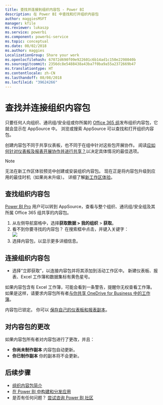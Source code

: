 ```yaml
---
title: 查找并连接到组织内容包 - Power BI
description: 在 Power BI 中查找和打开组织内容包
author: maggiesMSFT
manager: kfile
ms.reviewer: lukaszp
ms.service: powerbi
ms.component: powerbi-service
ms.topic: conceptual
ms.date: 08/02/2018
ms.author: maggies
LocalizationGroup: Share your work
ms.openlocfilehash: 67072d690f09e922601c6b14ad1c150e2298040b
ms.sourcegitcommit: 2356dc8e5488438a43ba7f0ba9a55a2372669b47
ms.translationtype: HT
ms.contentlocale: zh-CN
ms.lasthandoff: 08/08/2018
ms.locfileid: "39624266"
---
```

# <a name="find-and-connect-to-an-organizational-content-pack"></a>查找并连接组织内容包

只要任何人向组织、通讯组/安全组或你所属的 [Office 365 组](https://support.office.com/article/Create-a-group-in-Office-365-7124dc4c-1de9-40d4-b096-e8add19209e9)发布组织内容包，它就会显示在 AppSource 中。  浏览或搜索 AppSource 可以查找和打开组织内容包。

创建内容包不同于共享仪表板，也不同于在组中针对这些包开展协作。 阅读[应如何针对仪表板及报表开展协作并进行共享？](service-how-to-collaborate-distribute-dashboards-reports.md)以决定具体情况的最佳选项。

> [!NOTE]
> 无法在新工作区体验预览中创建或安装组织内容包。 现在正是将内容包升级到应用的最佳时机（如果尚未升级）。 详细了解[新工作区体验](service-create-the-new-workspaces.md)。
> 

## <a name="find-an-organizational-content-pack"></a>查找组织内容包
[Power BI Pro](https://powerbi.microsoft.com/pricing) 用户可以转到 AppSource，查看与整个组织、通讯组/安全组及其所属 Office 365 组共享的内容包。  

1. 从左侧导航窗格中，选择**获取数据 \> 我的组织** \> **获取**。
2. 看不到你要寻找的内容包？ 在搜索框中点击，并键入关键字：  
    ![](media/service-organizational-content-pack-find-and-open/cp_searchbox.png)
3. 选择内容包，以显示更多详细信息。

## <a name="connect-to-an-organizational-content-pack"></a>连接组织内容包
* 选择“立即获取”，以连接内容包并将其添加到活动工作区中。 新建仪表板、报表、Excel 工作簿和数据集标有黄色星号。

如果内容包含有 Excel 工作簿，可能会看到一条警告，提醒你无权查看工作簿。 如果是这样，请要求内容包所有者[与你共享 OneDrive for Business 中的工作簿](https://support.office.com/en-us/article/Share-documents-or-folders-in-Office-365-1fe37332-0f9a-4719-970e-d2578da4941c)。 

内容包已锁定。 你可以 [保存自己的仪表板和报表副本](service-organizational-content-pack-copy-refresh-access.md)。 

## <a name="changes-to-the-content-pack"></a>对内容包的更改
如果内容包所有者对内容包进行了更改，并且： 

* **你尚未制作副本** 内容包自动更新。
* **你已制作副本** 你的副本将不会更新。 

## <a name="next-steps"></a>后续步骤
* [组织内容包简介](service-organizational-content-pack-introduction.md)  
* [在 Power BI 中构建和分发应用](service-create-distribute-apps.md)
* 是否有任何问题？ [尝试咨询 Power BI 社区](http://community.powerbi.com/)

